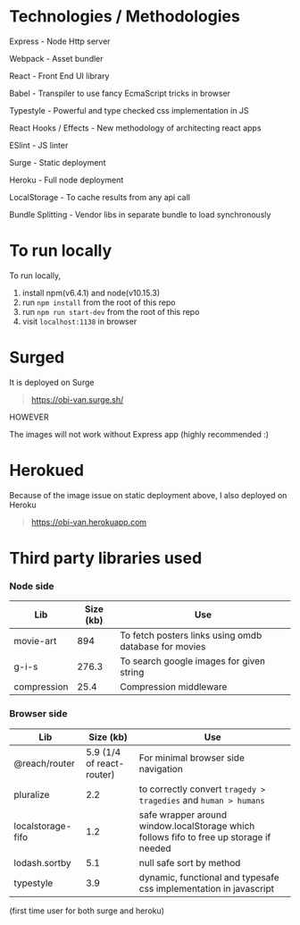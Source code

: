 # Technologies / Methodologies

Express - Node Http server

Webpack - Asset bundler

React - Front End UI library

Babel - Transpiler to use fancy EcmaScript tricks in browser

Typestyle - Powerful and type checked css implementation in JS

React Hooks / Effects - New methodology of architecting react apps

ESlint - JS linter

Surge - Static deployment

Heroku - Full node deployment

LocalStorage - To cache results from any api call

Bundle Splitting - Vendor libs in separate bundle to load synchronously

# To run locally

To run locally, 
1) install npm(v6.4.1) and node(v10.15.3)
2) run `npm install` from the root of this repo
3) run `npm run start-dev` from the root of this repo
4) visit `localhost:1138` in browser

# Surged

It is deployed on Surge
 
>  https://obi-van.surge.sh/ 

HOWEVER 

The images will not work without Express app (highly recommended :) 

# Herokued

Because of the image issue on static deployment above, I also deployed on Heroku

> https://obi-van.herokuapp.com

# Third party libraries used

### Node side
Lib | Size (kb)| Use 
----|------|----
movie-art|894| To fetch posters links using omdb database for movies
g-i-s|276.3| To search google images for given string
compression|25.4| Compression middleware
            
### Browser side
Lib | Size (kb)| Use 
----|------|----
@reach/router|5.9 (1/4 of react-router)| For minimal browser side navigation
pluralize|2.2| to correctly convert `tragedy > tragedies` and `human > humans`
localstorage-fifo|1.2| safe wrapper around window.localStorage which follows fifo to free up storage if needed
lodash.sortby|5.1| null safe sort by method
typestyle|3.9| dynamic, functional and typesafe css implementation in javascript

(first time user for both surge and heroku)
